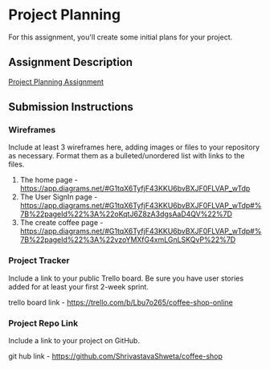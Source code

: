 # Project Planning
For this assignment, you'll create some initial plans for your project.

## Assignment Description
[Project Planning Assignment](https://education.launchcode.org/liftoff/modules/assignments/project-planning)

## Submission Instructions

### Wireframes

Include at least 3 wireframes here, adding images or files to your repository as necessary. Format them as a bulleted/unordered list with links to the files.

1. The home page - https://app.diagrams.net/#G1tqX6TyfjF43KKU6bvBXJF0FLVAP_wTdp
2. The User SignIn page - https://app.diagrams.net/#G1tqX6TyfjF43KKU6bvBXJF0FLVAP_wTdp#%7B%22pageId%22%3A%22oKqtJ6Z8zA3dgsAaD4QV%22%7D
3. The create coffee page - https://app.diagrams.net/#G1tqX6TyfjF43KKU6bvBXJF0FLVAP_wTdp#%7B%22pageId%22%3A%22vzoYMXfG4xmLGnLSKQvP%22%7D

### Project Tracker

Include a link to your public Trello board. Be sure you have user stories added for at least your first 2-week sprint.

trello board link - https://trello.com/b/Lbu7o265/coffee-shop-online

### Project Repo Link

Include a link to your project on GitHub.

git hub link - https://github.com/ShrivastavaShweta/coffee-shop
